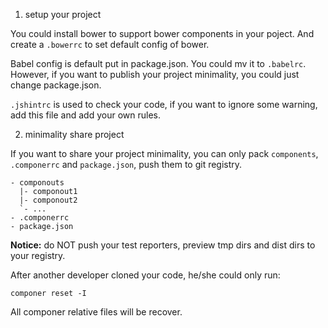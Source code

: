 1) setup your project

You could install bower to support bower components in your poject. And create a `.bowerrc` to set default config of bower.

Babel config is default put in package.json. You could mv it to `.babelrc`. However, if you want to publish your project minimality, you could just change package.json.

`.jshintrc` is used to check your code, if you want to ignore some warning, add this file and add your own rules.

2) minimality share project

If you want to share your project minimality, you can only pack `components`, `.componerrc` and `package.json`, push them to git registry.

```
- componouts
  |- componout1
  |- componout2
  `- ...
- .componerrc
- package.json
```

**Notice:** do NOT push your test reporters, preview tmp dirs and dist dirs to your registry.

After another developer cloned your code, he/she could only run:

```
componer reset -I
```

All componer relative files will be recover.
